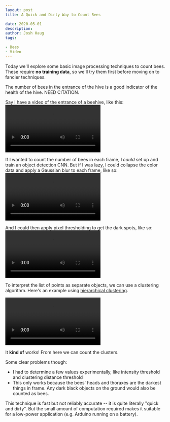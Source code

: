 ```yaml
---
layout: post
title: A Quick and Dirty Way to Count Bees

date: 2020-05-01
description:
author: Josh Haug
tags:

- Bees
- Video
---
```


<div class="message">
Today we'll explore some basic image processing techniques to count bees. These require <b>no training data</b>, so we'll try them first before moving on to fancier techniques.
</div>

The number of bees in the entrance of the hive is a good indicator of the health of the hive.  NEED CITATION.  

Say I have a video of the entrance of a beehive, like this:
![ ](assets/phone-basic.mp4)

If I wanted to count the number of bees in each frame, I *could* set up and train an object detection CNN.  But if I was lazy, I could collapse the color data and apply a Gaussian blur to each frame, like so:
![ ](assets/phone-blur.mp4)

And I could then apply pixel thresholding to get the dark spots, like so:
![ ](assets/phone-darkspots.mp4)

To interpret the list of points as separate objects, we can use a clustering algorithm.  Here's an example using [hierarchical clustering](https://en.wikipedia.org/wiki/Hierarchical_clustering).

![  ](assets/phone-clusters.mp4)

It **kind of** works!  From here we can count the clusters.

Some clear problems though:

* I had to determine a few values experimentally, like intensity threshold and clustering distance threshold
* This only works because the bees' heads and thoraxes are the darkest things in frame. Any dark black objects on the ground would also be counted as bees.

This technique is fast but not reliably accurate -- it is quite literally "quick and dirty".  But the small amount of computation required makes it suitable for a low-power application (e.g. Arduino running on a battery).  
